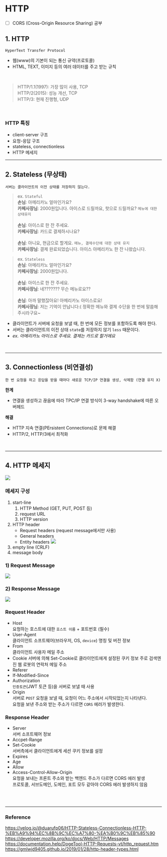 # HTTP


- [ ] CORS (Cross-Origin Resource Sharing) 공부


## 1. HTTP
``` text
HyperText Transfer Protocol
```
- 웹(www)의 기본이 되는 통신 규약(프로토콜)
- HTML, TEXT, 이미지 등의 여러 데이터를 주고 받는 규칙

<br>  

> HTTP/1.1(1997): 가장 많이 사용, TCP  
> HTTP/2(2015): 성능 개선, TCP  
> HTTP/3: 현재 진행형, UDP  

<br> 

### HTTP 특징
- client-server 구조
- 요청-응답 구조
- stateless, connectionless
- HTTP 메세지

----
## 2. Stateless (무상태)
``` text
서버는 클라이언트의 이전 상태를 저장하지 않는다.
```
> ex. ```Stateful```  
> **손님**: 아메리카노 얼마인가요?  
> **카페사장님**: 2000원입니다. 아이스로 드릴까요, 핫으로 드릴까요? ```메뉴에 대한 상태유지```  <br>  
> **손님**: 아이스로 한 잔 주세요.  
> **카페사장님**: 카드로 결제하시나요?  <br>  
> **손님**: 아니요, 현금으로 할게요. ```메뉴, 결제수단에 대한 상태 유지```  
> **카페사장님**: 결제 완료되었습니다. 아이스 아메리카노 한 잔 나왔습니다.

> ex. ```Stateless```  
> **손님**: 아메리카노 얼마인가요?  
> **카페사장님**: 2000원입니다. <br>  
> **손님**: 아이스로 한 잔 주세요.  
> **카페사장님**: 네??????? 무슨 메뉴로요??  <br>  
> **손님**: 아까 말했잖아요! 아메리카노 아이스로요!   
> **카페사장님**: 저는 기억이 안납니다:( 정확한 메뉴와 결제 수단을 한 번에 말씀해주시라구요~

- 클라이언트가 서버에 요청을 보낼 때, 한 번에 모든 정보를 포함하도록 해야 한다.
- 서버는 클라이언트의 이전 상태 ```state```를 저장하지 않기 ```less``` 때문이다.
- *ex. 아메리카노 아이스로 주세요. 결제는 카드로 할거에요*

<br>

---- 

## 3. Connectionless (비연결성)
```
한 번 요청을 하고 응답을 받을 때마다 새로운 TCP/IP 연결을 생성, 삭제함 (연결 유지 X)
```
**한계**
- 연결을 생성하고 끊음에 따라 TPC/IP 연결 방식이 3-way handshake에 따른 오버헤드

**해결**
- HTTP 지속 연결(PErsistent Connections)로 문제 해결
- HTTP/2, HTTP/3에서 최적화

<br>  

---- 

## 4. HTTP 메세지

![](https://mdn.mozillademos.org/files/13827/HTTPMsgStructure2.png)

### 메세지 구성

1. start-line
    1) HTTP Method (GET, PUT, POST 등)  
    2) request URL  
    3) HTTP version  
2. HTTP header  
    - Request headers (request message에서만 사용)
    - General headers
    - Entity headers
![](https://mdn.mozillademos.org/files/13821/HTTP_Request_Headers2.png)
3. empty line (CRLF)
4. message body

### 1) Request Message  
![](https://documentation.help/DogeTool-HTTP-Requests-vt/http_requestmessageexample.png)

### 2) Response Message  
![](https://documentation.help/DogeTool-HTTP-Requests-vt/http_responsemessageexample.png)  


### Request Header
- Host  
    요청하는 호스트에 대한 `호스트 이름` + 포트번호 (필수)  
- User-Agent  
    클라이언트 소프트웨어(브라우저, OS, `device`) 명칭 및 버전 정보
- From  
    클라이언트 사용자 메일 주소
- Cookie
    서버에 의해 Set-Cookie로 클라이언트에게 설정된 쿠키 정보
    주로 검색엔진 웹 로봇의 연락처 메일 주소
- Referer
- If-Modified-Since
- Authorization  
    ```인증토큰```(JWT 토큰 등)을 서버로 보낼 때 사용  
- Origin   
    서버로 ```POST``` 요청을 보낼 때, 요청이 어느 주소에서 시작되었는지 나타낸다.  
    요청을 보낸 주소와 받는 주소가 다르면 ```CORS``` 에러가 발생한다.

### Response Header
- Server  
    서버 소프트웨어 정보  
- Accpet-Range  
- Set-Cookie  
    서버측에서 클라이언트에게 세션 쿠키 정보를 설정
- Expires
- Age
- Allow
- Access-Control-Allow-Origin  
    요청을 보내는 프론트 주소와 받는 백엔드 주소가 다르면 CORS 에러 발생  
    프로토콜, 서브도메인, 도메인, 포트 모두 같아야 CORS 에러 발생하지 않음  



<br>  
<br>  


----
### Reference
https://velog.io/@duarufp06/HTTP-Stateless-Connectionless-HTTP-%EB%A9%94%EC%8B%9C%EC%A7%80-%EA%B0%9C%EB%85%90  
https://developer.mozilla.org/ko/docs/Web/HTTP/Messages  
https://documentation.help/DogeTool-HTTP-Requests-vt/http_request.htm  
https://gmlwjd9405.github.io/2019/01/28/http-header-types.html  